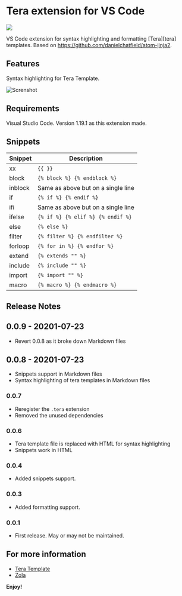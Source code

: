 # Tera extension for VS Code

[![](https://vsmarketplacebadge.apphb.com/version/karunamurti.tera.svg)](https://marketplace.visualstudio.com/items?itemName=karunamurti.tera)

VS Code extension for syntax highlighting and formatting [Tera][tera] templates. Based on https://github.com/danielchatfield/atom-jinja2.

## Features

Syntax highlighting for Tera Template.

![Screnshot](images/screenshot.png)

## Requirements

Visual Studio Code. Version 1.19.1 as this extension made.

## Snippets

| Snippet | Description                        |
| ------- | ---------------------------------- |
| xx      | `{{ }}`                            |
| block   | `{% block %} {% endblock %}`       |
| inblock | Same as above but on a single line |
| if      | `{% if %} {% endif %}`             |
| ifi     | Same as above but on a single line |
| ifelse  | `{% if %} {% elif %} {% endif %}`  |
| else    | `{% else %}`                       |
| filter  | `{% filter %} {% endfilter %}`     |
| forloop | `{% for in %} {% endfor %}`        |
| extend  | `{% extends "" %}`                 |
| include | `{% include "" %}`                 |
| import  | `{% import "" %}`                  |
| macro   | `{% macro %} {% endmacro %}`       |

## Release Notes

## 0.0.9 - 20201-07-23

- Revert 0.0.8 as it broke down Markdown files

## 0.0.8 - 20201-07-23

- Snippets support in Markdown files
- Syntax highlighting of tera templates in Markdown files

### 0.0.7
- Reregister the `.tera` extension
- Removed the unused dependencies

### 0.0.6

- Tera template file is replaced with HTML for syntax highlighting
- Snippets work in HTML

### 0.0.4

- Added snippets support.

### 0.0.3

- Added formatting support.

### 0.0.1

- First release. May or may not be maintained.

## For more information

- [Tera Template](https://keats.github.io/tera/)
- [Zola](https://github.com/getzola/zola)

**Enjoy!**
